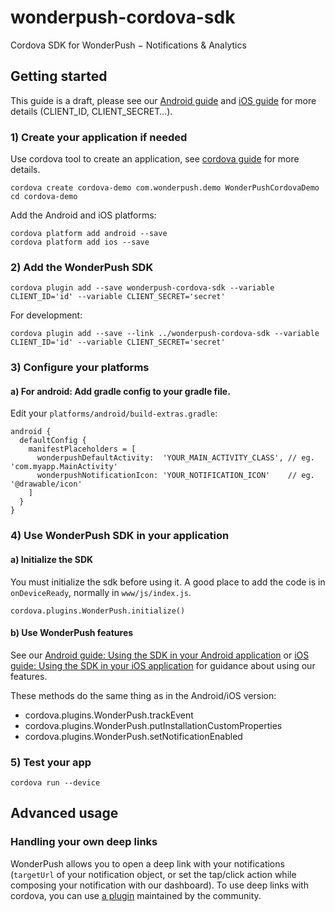 # wonderpush-cordova-sdk

Cordova SDK for WonderPush − Notifications &amp; Analytics

## Getting started

This guide is a draft, please see our [Android guide](https://www.wonderpush.com/docs/android/getting-started) and [iOS guide](https://www.wonderpush.com/docs/ios/getting-started) for more details (CLIENT_ID, CLIENT_SECRET…).

### 1) Create your application if needed

Use cordova tool to create an application, see [cordova guide](https://cordova.apache.org/docs/en/latest/guide/cli/) for more details.

```
cordova create cordova-demo com.wonderpush.demo WonderPushCordovaDemo
cd cordova-demo
```

Add the Android and iOS platforms:

```
cordova platform add android --save
cordova platform add ios --save
```

### 2) Add the WonderPush SDK

```
cordova plugin add --save wonderpush-cordova-sdk --variable CLIENT_ID='id' --variable CLIENT_SECRET='secret'
```

For development:

```
cordova plugin add --save --link ../wonderpush-cordova-sdk --variable CLIENT_ID='id' --variable CLIENT_SECRET='secret'
```

### 3) Configure your platforms

#### a) For android: Add gradle config to your gradle file.

Edit your `platforms/android/build-extras.gradle`:

```
android {
  defaultConfig {
    manifestPlaceholders = [
      wonderpushDefaultActivity:  'YOUR_MAIN_ACTIVITY_CLASS', // eg. 'com.myapp.MainActivity'
      wonderpushNotificationIcon: 'YOUR_NOTIFICATION_ICON'    // eg. '@drawable/icon'
    ]
  }
}
```

### 4) Use WonderPush SDK in your application

#### a) Initialize the SDK

You must initialize the sdk before using it. A good place to add the code is in `onDeviceReady`, normally in `www/js/index.js`.

```
cordova.plugins.WonderPush.initialize()
```

#### b) Use WonderPush features

See our [Android guide: Using the SDK in your Android application](https://www.wonderpush.com/docs/android/getting-started#android-getting-started-using-sdk) or [iOS guide: Using the SDK in your iOS application](https://www.wonderpush.com/docs/ios/getting-started#ios-getting-started-using-sdk) for guidance about using our features.

These methods do the same thing as in the Android/iOS version:

- cordova.plugins.WonderPush.trackEvent
- cordova.plugins.WonderPush.putInstallationCustomProperties
- cordova.plugins.WonderPush.setNotificationEnabled

### 5) Test your app

```
cordova run --device
```

## Advanced usage

### Handling your own deep links

WonderPush allows you to open a deep link with your notifications (`targetUrl` of your notification object, or set the tap/click action while composing your notification with our dashboard).
To use deep links with cordova, you can use [a plugin](https://github.com/EddyVerbruggen/Custom-URL-scheme) maintained by the community.
